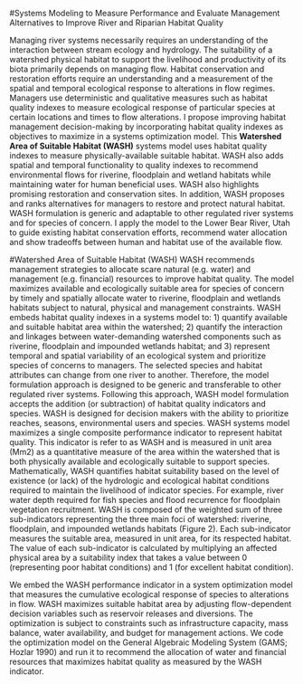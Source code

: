 #Systems Modeling to Measure Performance and Evaluate Management Alternatives to Improve River and Riparian Habitat Quality

Managing river systems necessarily requires an understanding of the interaction between stream ecology and hydrology. The suitability of a watershed physical habitat to support the livelihood and productivity of its biota primarily depends on managing flow. Habitat conservation and restoration efforts require an understanding and a measurement of the spatial and temporal ecological response to alterations in flow regimes. Managers use deterministic and qualitative measures such as habitat quality indexes to measure ecological response of particular species at certain locations and times to flow alterations. I propose improving habitat management decision-making by incorporating habitat quality indexes as objectives to maximize in a systems optimization model. This **Watershed Area of Suitable Habitat (WASH)** systems model uses habitat quality indexes to measure physically-available suitable habitat. WASH also adds spatial and temporal functionality to quality indexes to recommend environmental flows for riverine, floodplain and wetland habitats while maintaining water for human beneficial uses. WASH also highlights promising restoration and conservation sites. In addition, WASH proposes and ranks alternatives for managers to restore and protect natural habitat. WASH formulation is generic and adaptable to other regulated river systems and for species of concern. I apply the model to the Lower Bear River, Utah to guide existing habitat conservation efforts, recommend water allocation and show tradeoffs between human and habitat use of the available flow.

#Watershed Area of Suitable Habitat (WASH) 
WASH recommends management strategies to allocate scare natural (e.g. water) and management (e.g. financial) resources to improve habitat quality. The model maximizes available and ecologically suitable area for species of concern by timely and spatially allocate water to riverine, floodplain and wetlands habitats subject to natural, physical and management constraints. WASH embeds habitat quality indexes in a systems model to: 1) quantify available and suitable habitat area within the watershed; 2) quantify the interaction and linkages between water-demanding watershed components such as riverine, floodplain and impounded wetlands habitat; and 3) represent temporal and spatial variability of an ecological system and prioritize species of concerns to managers. The selected species and habitat attributes can change from one river to another. Therefore, the model formulation approach is designed to be generic and transferable to other regulated river systems. Following this approach, WASH model formulation accepts the addition (or subtraction) of habitat quality indicators and species. WASH is designed for decision makers with the ability to prioritize reaches, seasons, environmental users and species. 
WASH systems model maximizes a single composite performance indicator to represent habitat quality. This indicator is refer to as WASH and is measured in unit area (Mm2) as a quantitative measure of the area within the watershed that is both physically available and ecologically suitable to support species. Mathematically, WASH quantifies habitat suitability based on the level of existence (or lack) of the hydrologic and ecological habitat conditions required to maintain the livelihood of indicator species. For example, river water depth required for fish species and flood recurrence for floodplain vegetation recruitment. WASH is composed of the weighted sum of three sub-indicators representing the three main foci of watershed: riverine, floodplain, and impounded wetlands habitats (Figure 2). Each sub-indicator measures the suitable area, measured in unit area, for its respected habitat. The value of each sub-indicator is calculated by multiplying an affected physical area by a suitability index that takes a value between 0 (representing poor habitat conditions) and 1 (for excellent habitat condition). 

We embed the WASH performance indicator in a system optimization model that measures the cumulative ecological response of species to alterations in flow. WASH maximizes suitable habitat area by adjusting flow-dependent decision variables such as reservoir releases and diversions. The optimization is subject to constraints such as infrastructure capacity, mass balance, water availability, and budget for management actions.  We code the optimization model on the General Algebraic Modeling System (GAMS; Hozlar 1990) and run it to recommend the allocation of water and financial resources that maximizes habitat quality as measured by the WASH indicator. 


